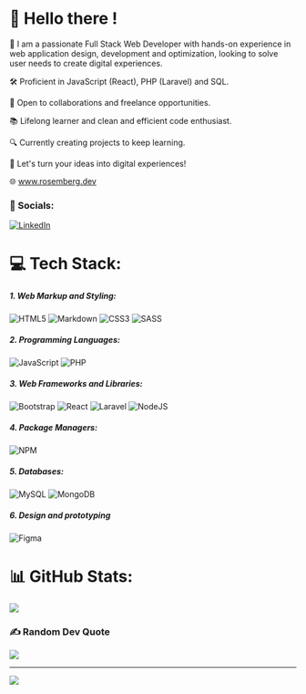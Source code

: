 # 👋 Hello there  ! 

🚀 I am a passionate Full Stack Web Developer with hands-on experience in web application design, development and optimization, looking to solve user needs to create digital experiences.

🛠 Proficient in JavaScript (React), PHP (Laravel) and SQL.

🔄 Open to collaborations and freelance opportunities.

📚 Lifelong learner and clean and efficient code enthusiast.

🔍 Currently creating projects to keep learning.

💬 Let's turn your ideas into digital experiences!

🌐 www.rosemberg.dev


### 🔗 Socials:
[![LinkedIn](https://img.shields.io/badge/LinkedIn-%230077B5.svg?logo=linkedin&logoColor=white)](https://linkedin.com/in/rosembergl) 

# 💻 Tech Stack:

#####  1. Web Markup and Styling:

 ![HTML5](https://img.shields.io/badge/HTML5-E34F26?style=for-the-badge&logo=html5&logoColor=white)  ![Markdown](https://img.shields.io/badge/Markdown-000000?style=for-the-badge&logo=markdown&logoColor=white) ![CSS3](https://img.shields.io/badge/CSS3-1572B6?style=for-the-badge&logo=css3&logoColor=white) ![SASS](https://img.shields.io/badge/Sass-CC6699?style=for-the-badge&logo=sass&logoColor=white) 


#####  2. Programming  Languages:

 ![JavaScript]( 	https://img.shields.io/badge/JavaScript-323330?style=for-the-badge&logo=javascript&logoColor=F7DF1E) ![PHP]( 	https://img.shields.io/badge/PHP-777BB4?style=for-the-badge&logo=php&logoColor=white)   

#####  3. Web Frameworks and Libraries:
 
 ![Bootstrap](https://img.shields.io/badge/Bootstrap-563D7C?style=for-the-badge&logo=bootstrap&logoColor=white) ![React](https://img.shields.io/badge/react-%2320232a.svg?style=for-the-badge&logo=react&logoColor=%2361DAFB) ![Laravel](https://img.shields.io/badge/Laravel-FF2D20?style=for-the-badge&logo=laravel&logoColor=white) ![NodeJS]( 	https://img.shields.io/badge/Node%20js-339933?style=for-the-badge&logo=nodedotjs&logoColor=white)

 ##### 4. Package Managers:
 
 ![NPM](https://img.shields.io/badge/npm-CB3837?style=for-the-badge&logo=npm&logoColor=white)


 ##### 5. Databases: 
 
  ![MySQL](https://img.shields.io/badge/MySQL-005C84?style=for-the-badge&logo=mysql&logoColor=white) ![MongoDB](https://img.shields.io/badge/MongoDB-4EA94B?style=for-the-badge&logo=mongodb&logoColor=white) 

##### 6. Design and prototyping  
  
  ![Figma](https://img.shields.io/badge/Figma-F24E1E?style=for-the-badge&logo=figma&logoColor=white)


# 📊 GitHub Stats:
![](https://github-readme-stats.vercel.app/api/top-langs/?username=Rosember10&theme=default&hide_border=true&include_all_commits=true&count_private=true&layout=compact)

### ✍️ Random Dev Quote
![](https://quotes-github-readme.vercel.app/api?type=horizontal&theme=light)

---
[![](https://visitcount.itsvg.in/api?id=Rosember10&icon=2&color=8)](https://visitcount.itsvg.in)

<!-- Proudly created with GPRM ( https://gprm.itsvg.in ) -->
